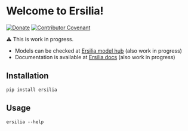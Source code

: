 # Welcome to Ersilia!
[![Donate](https://img.shields.io/badge/Donate-PayPal-green.svg)](https://www.paypal.com/uk/fundraiser/charity/4145012)
[![Contributor Covenant](https://img.shields.io/badge/Contributor%20Covenant-v2.0%20adopted-ff69b4.svg)](code_of_conduct.md)

:warning: This is work in progress.

* Models can be checked at [Ersilia model hub](http://ersilia-hub.netlify.app) (also work in progress)
* Documentation is available at [Ersilia docs](http://ersilia-hub.netlify.app/docs/) (also work in progress)

## Installation

```
pip install ersilia
```

## Usage

```
ersilia --help
```
